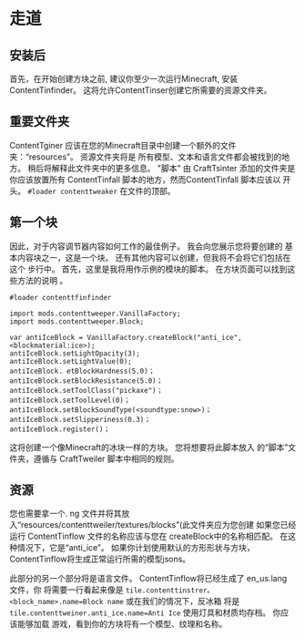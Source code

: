 # 走道

## 安装后

首先，在开始创建方块之前, 建议你至少一次运行Minecraft, 安装 ContentTinfinder。 这将允许ContentTinser创建它所需要的资源文件夹。

## 重要文件夹

ContentTginer 应该在您的Minecraft目录中创建一个额外的文件夹：“resources”。 资源文件夹将是 所有模型、文本和语言文件都会被找到的地方。 稍后将解释此文件夹中的更多信息。 "脚本" 由 CraftTsinter 添加的文件夹是你应该放置所有 ContentTinfall 脚本的地方，然而ContentTinfall 脚本应该以 开头。 ```#loader contenttweaker``` 在文件的顶部。

## 第一个块

因此，对于内容调节器内容如何工作的最佳例子。 我会向您展示您将要创建的 基本内容块之一，这是一个块。 还有其他内容可以创建，但我将不会将它们包括在这个 步行中。 首先，这里是我将用作示例的模块的脚本。 在方块页面可以找到这些方法的说明 。

```zenscript
#loader contenttfinfinder

import mods.contenttweeper.VanillaFactory;
import mods.contenttweeper.Block;

var antiIceBlock = VanillaFactory.createBlock("anti_ice", <blockmaterial:ice>);
antiIceBlock.setLightOpacity(3);
antiIceBlock.setLightValue(0);
antiIceBlock. etBlockHardness(5.0)；
antiIceBlock.setBlockResistance(5.0)；
antiIceBlock.setToolClass("pickaxe")；
antiIceBlock.setToolLevel(0)；
antiIceBlock.setBlockSoundType(<soundtype:snow>)；
antiIceBlock.setSlipperiness(0.3)；
antiIceBlock.register()；
```

这将创建一个像Minecraft的冰块一样的方块。 您将想要将此脚本放入 的“脚本”文件夹，遵循与 CraftTweiler 脚本中相同的规则。

## 资源

您也需要拿一个. ng 文件并将其放入“resources/contenttweiler/textures/blocks”(此文件夹应为您创建 如果您已经运行 ContentTinflow 文件的名称应该与您在 createBlock中的名称相匹配。 在这种情况下，它是“anti_ice”。 如果你计划使用默认的方形形状与方块， ContentTinflow将生成正常运行所需的模型jsons。

此部分的另一个部分将是语言文件。 ContentTinflow将已经生成了 en_us.lang 文件，你 将需要一行看起来像是 `tile.contenttinstrer。<block_name>.name=Block name` 或在我们的情况下，反冰箱 将是 `tile.contenttweiner.anti_ice.name=Anti Ice` 使用灯具和材质均存档。 你应该能够加载 游戏，看到你的方块将有一个模型、纹理和名称。